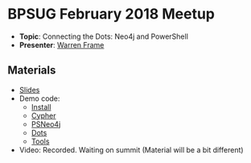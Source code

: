 # BPSUG February 2018 Meetup

* **Topic**: Connecting the Dots: Neo4j and PowerShell
* **Presenter**: [Warren Frame](https://twitter.com/psCookieMonster)

## Materials

* [Slides](Dots.pptx)
* Demo code:
  * [Install](0-install.ps1)
  * [Cypher](1-cypher.ps1)
  * [PSNeo4j](2-psneo4j.ps1)
  * [Dots](3-dots.ps1)
  * [Tools](4-tools.ps1)
* Video: Recorded.  Waiting on summit (Material will be a bit different)

